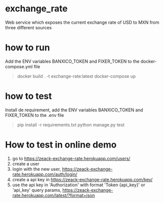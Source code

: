 # exchange_rate
Web service which exposes the current exchange rate of USD to MXN from three different sources

# how to run
Add the ENV variables BANXICO_TOKEN and FIXER_TOKEN to the docker-compose.yml file
> docker build . -t exchange-rate:latest
> docker-compose up

# how to test
Install de requirement, add the ENV variables BANXICO_TOKEN and FIXER_TOKEN to 
the .env file 
> pip install -r requirements.txt
> python manage.py test

# How to test in online demo
1. go to https://zeack-exchange-rate.herokuapp.com/users/
2. create a user
3. login with the new user, https://zeack-exchange-rate.herokuapp.com/auth/login/
4. create a api key in https://zeack-exchange-rate.herokuapp.com/key/
5. use the api key in 'Authorization' with format 'Token {api_key}' or 'api_key' 
query params, https://zeack-exchange-rate.herokuapp.com/latest/?format=json